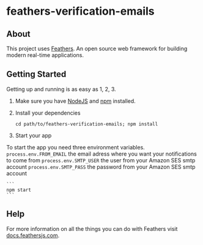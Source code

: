 # feathers-verification-emails

>

## About

This project uses [Feathers](http://feathersjs.com). An open source web framework for building modern real-time applications.

## Getting Started

Getting up and running is as easy as 1, 2, 3.

1. Make sure you have [NodeJS](https://nodejs.org/) and [npm](https://www.npmjs.com/) installed.
2. Install your dependencies

    ```
    cd path/to/feathers-verification-emails; npm install
    ```

3. Start your app

To start the app you need three environment variables.
`process.env.FROM_EMAIL` the email adress where you want your notifications to come from
`process.env.SMTP_USER` the user from your Amazon SES smtp account
`process.env.SMTP_PASS` the password from your Amazon SES smtp account

    ```
    npm start
    ```


## Help

For more information on all the things you can do with Feathers visit [docs.feathersjs.com](http://docs.feathersjs.com).
